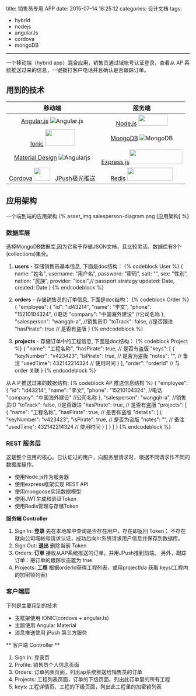title: 销售员专用 APP
date: 2015-07-14 16:25:12
categories: 设计文档
tags: 
- hybrid
- nodejs
- angularJs
- cordova
- mongoDB
---

一个移动端（hybrid app）混合应用，销售员通过域帐号认证登录，查看从 AP 系统推送过来的信息，一键拨打客户电话并且确认是否跟踪订单。

## 用到的技术
| 移动端 | 服务端 |
|:-------------------:|:-------------------:| 
| [Angular.js](http://angularjs.org/) ![Angular.js](https://avatars1.githubusercontent.com/u/139426?s=30) | [Node.js](http://nodejs.org/) <img src="http://nodejs.org/images/logo-light.svg" height="30" width="80" /> |
| [Ionic](http://ionicframework.com/) <img src="http://upload.wikimedia.org/wikipedia/commons/d/d1/Ionic_Logo.svg" height="45" width="80" /> | [MongoDB](http://www.mongodb.org/) ![MongoDB](https://avatars3.githubusercontent.com/u/45120?v=2&s=30) |
| [Material Design](https://material.angularjs.org/) ![Angularjs](https://avatars1.githubusercontent.com/u/139426?s=30) | [Express.js](http://expressjs.com/)<img src="https://cldup.com/wpGXm1cWwB.png" height="40" width="145"> |
| [Cordova](https://cordova.apache.org/) <img src="https://cordova.apache.org/images/cordova_256.png" height="35" width="45" />  &nbsp; [JPush](https://www.jpush.cn/)极光推送 | [Redis](http://redis.io/) <img src="http://upload.wikimedia.org/wikipedia/en/thumb/6/6b/Redis_Logo.svg/467px-Redis_Logo.svg.png?v=2&s=30" height="35" width="125"> | 

## 应用架构
一个端到端的应用架构
{% asset_img salesperson-diagram.png [应用架构] %}

### 数据库层
选择MongoDB数据库,因为它易于存储JSON文档，且比较灵活。数据库有3个(collections)集合。

1. **users** - 存储销售员基本信息, 下面是doc结构：
{% codeblock User %}
    {
        name:  "姓名",
        username: "用户名",
        password: "密码",
        salt: "",
        sex: "性别",
        nation: "民族",
        provider: "local",// passport strategy
        updated: Date,
        created: Date
    }
{% endcodeblock %} 
    
2. **orders** - 存储销售员的订单信息, 下面是doc结构：
{% codeblock Order %}
    {
        "employee": {
            "id": "id43214",
            "name": "李文",
            "phone": "15210104324", //电话
            "company": "中国海外建设" //公司名称
        },
        "salesperson": "wangqh-a", //销售员ID
        "toTrack": false, //是否跟进
        "hasPirate": true // 是否有盗版
    }
{% endcodeblock %} 

3. **projects** - 存储订单中的工程信息, 下面是doc结构：
{% codeblock Project %}
    {
        "name": "工程名称",
        "hasPirate": true, // 是否有盗版
        "keys": [
            {
                "keyNumber": "v423423",
                "isPirate": true, // 是否为盗版
                "notes": "", // 备注
                "usedTime": 432142214324 // 使用时间
            }
        ],
        "order": "orderId" // 与 order 关联
    }
{% endcodeblock %} 


从ＡＰ推送过来的数据结构:
{% codeblock AP 推送信息结构 %}
    {
        "employee": {
            "id": "id43214",
            "name": "李文",
            "phone": "15210104324", //电话
            "company": "中国海外建设" //公司名称
        },
        "salesperson": "wangqh-a", //销售员ID
        "toTrack": false, //是否跟进
        "hasPirate": true, // 是否有盗版
        "projects": [ 
            {
                "name": "工程名称",
                "hasPirate": true, // 是否有盗版
                "details": [
                    {
                        "keyNumber": "v423423",
                        "isPirate": true, // 是否为盗版
                        "notes": "", // 备注
                        "usedTime": 432142214324 // 使用时间
                    }
                ]
            }
        ]
    }
{% endcodeblock %} 

### REST 服务层
这是整个应用的核心。已认证过的用户，向服务层请求时，根据不同请求作不同的数据库操作。

* 使用Node.js作为服务器
* 使用express框架实现 REST API
* 使用mongoose实现数据模型
* 使用JWT生成和验证Token
* 使用Redis管理与存储Token

**服务端 Controller**
1. Sign In: **登录** 先在本地库中查询是否存在用户，存在即返回 Token；
    不存在就向公司域帐号请求认证，成功后向hr系统请求用户信息并保存到数据库。
2. Sign Out: **退出** 删除当前 Token
3. Orders: **订单** 接收从AP系统推送的订单，并用JPush推到前端。 另外，跟踪订单：把订单的跟踪状态置为 true
4. Projects: **工程** 根据orderId获得工程列表，或用projectIda 获取 keys(工程内的加密锁列表)

### 客户端层
下列是主要用到的技术
* 主框架使用 IONIC(cordova + angularJs)
* 主题使用 Angular Material
* 消息推送使用 jPush 第三方服务


** 客户端 Controller **
1. Sign In: 登录页
2. Profile: 销售员个人信息页面
3. Orders: 订单列表页面，列出ap系统推送给销售员的订单
4. Projects: 工程列表页面，订单的下级页面，列出此订单里的所有工程
5. keys: 工程详情页，工程的下级页面，列出此工程里的加密锁列表